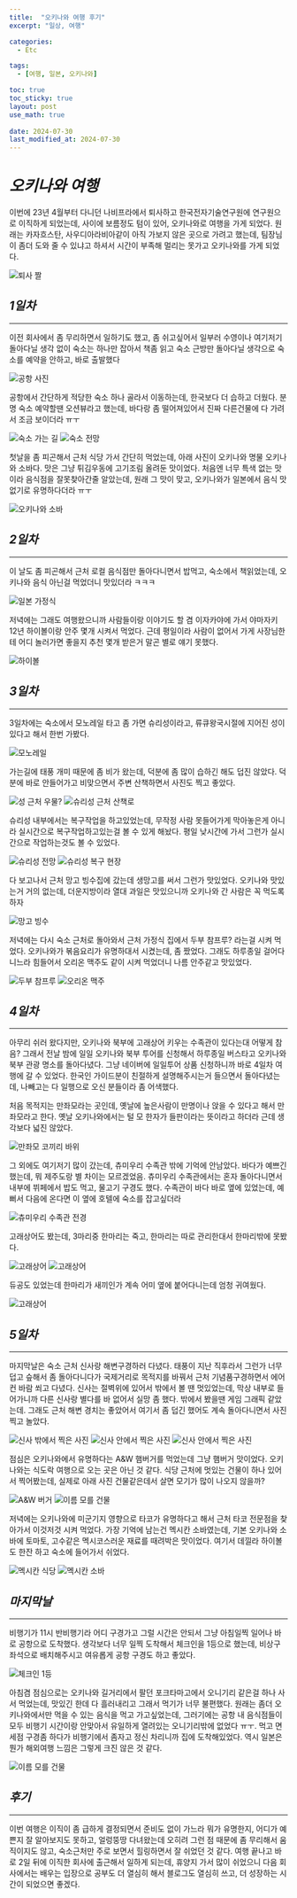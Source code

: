 ```yaml
---
title:  "오키나와 여행 후기"
excerpt: "일상, 여행"

categories:
  - Etc

tags:
  - [여행, 일본, 오키나와]

toc: true
toc_sticky: true
layout: post
use_math: true
 
date: 2024-07-30
last_modified_at: 2024-07-30
---
```


# ***오키나와 여행***

이번에 23년 4월부터 다니던 나비프라에서 퇴사하고 한국전자기술연구원에 연구원으로 이직하게 되었는데, 사이에 보름정도 텀이 있어, 오키나와로 여행을 가게 되었다. 원래는 카자흐스탄, 사우디아라비아같이 아직 가보지 않은 곳으로 가려고 했는데, 팀장님이 좀더 도와 줄 수 있냐고 하셔서 시간이 부족해 멀리는 못가고 오키나와를 가게 되었다.

![퇴사 짤](/assets/trevel/okinawa/IMG_4985.JPG)

## ***1일차*** ##
---

이전 회사에서 좀 무리하면서 일하기도 했고, 좀 쉬고싶어서 일부러 수영이나 여기저기 돌아다닐 생각 없이 숙소는 하나만 잡아서 책좀 읽고 숙소 근방만 돌아다닐 생각으로 숙소를 예약을 안하고, 바로 출발했다

![공항 사진](/assets/trevel/okinawa/IMG_4987.JPEG)

공항에서 간단하게 적당한 숙소 하나 골라서 이동하는데, 한국보다 더 습하고 더웠다. 분명 숙소 예약할땐 오션뷰라고 했는데, 바다랑 좀 떨어져있어서 진짜 다른건물에 다 가려서 조금 보이더라 ㅠㅜ

![숙소 가는 길](/assets/trevel/okinawa/IMG_4988.JPEG)
![숙소 전망](/assets/trevel/okinawa/IMG_5119.JPEG)

첫날을 좀 피곤해서 근처 식당 가서 간단히 먹었는데, 아래 사진이 오키나와 명물 오키나와 소바다. 맛은 그냥 튀김우동에 고기조림 올려둔 맛이었다. 처음엔 너무 특색 없는 맛이라 음식점을 잘못찾아간줄 알았는데, 원래 그 맛이 맞고, 오키나와가 일본에서 음식 맛없기로 유명하다더라 ㅠㅜ

![오키나와 소바](/assets/trevel/okinawa/IMG_4996.JPEG)

## ***2일차*** ##
---

이 날도 좀 피곤해서 근처 로컬 음식점만 돌아다니면서 밥먹고, 숙소에서 책읽었는데, 오키나와 음식 아닌걸 먹었더니 맛있더라 ㅋㅋㅋ

![일본 가정식](/assets/trevel/okinawa/IMG_4994.JPEG)

저녁에는 그래도 여행왔으니까 사람들이랑 이야기도 할 겸 이자카야에 가서 야마자키 12년 하이볼이랑 안주 몇개 시켜서 먹었다. 근데 평일이라 사람이 없어서 가게 사장님한테 어디 놀러가면 좋을지 추천 몇개 받은거 말곤 별로 얘기 못했다.

![하이볼](/assets/trevel/okinawa/IMG_4991.JPEG)

## ***3일차*** ##
---

3일차에는 숙소에서 모노레일 타고 좀 가면 슈리성이라고, 류큐왕국시절에 지어진 성이 있다고 해서 한번 가봤다.

![모노레일](/assets/trevel/okinawa/IMG_5144.JPEG)

가는길에 태풍 개미 때문에 좀 비가 왔는데, 덕분에 좀 많이 습하긴 해도 덥진 않았다. 덕분에 바로 안들어가고 비맞으면서 주변 산책하면서 사진도 찍고 좋았다.

![성 근처 우물?](/assets/trevel/okinawa/IMG_5024.JPEG)
![슈리성 근처 산책로](/assets/trevel/okinawa/IMG_5046.JPEG)

슈리성 내부에서는 복구작업을 하고있었는데, 무작정 사람 못들어가게 막아놓은게 아니라 실시간으로 복구작업하고있는걸 볼 수 있게 해놨다. 평일 낮시간에 가서 그런가 실시간으로 작업하는것도 볼 수 있었다.

![슈리성 전망](/assets/trevel/okinawa/IMG_5043.JPEG)
![슈리성 복구 현장](/assets/trevel/okinawa/IMG_5039.JPEG)


다 보고나서 근처 망고 빙수집에 갔는데 생망고를 써서 그런가 맛있었다. 오키나와 맛있는거 거의 없는데, 더운지방이라 열대 과일은 맛있으니까 오키나와 간 사람은 꼭 먹도록 하자

![망고 빙수](/assets/trevel/okinawa/IMG_5049.JPEG)

저녁에는 다시 숙소 근처로 돌아와서 근처 가정식 집에서 두부 참프루? 라는걸 시켜 먹었다. 오키나와가 볶음요리가 유명하대서 시켰는데, 좀 짰었다. 그래도 하루종일 걸어다니느라 힘들어서 오리온 맥주도 같이 시켜 먹었더니 나름 안주같고 맛있었다.

![두부 참프루](/assets/trevel/okinawa/IMG_5052.JPEG)
![오리온 맥주](/assets/trevel/okinawa/IMG_5051.JPEG)


## ***4일차*** ##
---

아무리 쉬러 왔다지만, 오키나와 북부에 고래상어 키우는 수족관이 있다는대 어떻게 참음? 그래서 전날 밤에 일일 오키나와 북부 투어를 신청해서 하루종일 버스타고 오키나와 북부 관광 명소를 돌아다녔다. 그냥 네이버에 일일투어 상품 신청하니까 바로 4일차 여행에 갈 수 있었다. 한국인 가이드분이 친절하게 설명해주시는거 들으면서 돌아다녔는데, 나빼고는 다 일행으로 오신 분들이라 좀 어색했다.

처음 목적지는 만좌모라는 곳인데, 옛날에 높은사람이 만명이나 앉을 수 있다고 해서 만좌모라고 한다. 옛날 오키나와에서는 털 모 한자가 들판이라는 뜻이라고 하더라 근데 생각보다 넓진 않았다.

![만좌모 코끼리 바위](/assets/trevel/okinawa/IMG_5060.JPEG)

그 외에도 여기저기 많이 갔는데, 츄미우리 수족관 밖에 기억에 안남았다. 바다가 예쁘긴 했는데, 뭐 제주도랑 별 차이는 모르겠었음. 츄미우리 수족관에서는 혼자 돌아다니면서 내부에 뷔페에서 밥도 먹고, 물고기 구경도 했다. 수족관이 바다 바로 옆에 있었는데, 예뻐서 다음에 온다면 이 옆에 호텔에 숙소를 잡고싶더라

![츄미우리 수족관 전경](/assets/trevel/okinawa/IMG_5073.JPEG)

고래상어도 봤는데, 3마리중 한마리는 죽고, 한마리는 따로 관리한대서 한마리밖에 못봤다.

![고래상어](/assets/trevel/okinawa/IMG_5082.JPEG)
![고래상어](/assets/trevel/okinawa/IMG_5088.JPEG)

듀공도 있었는데 한마리가 새끼인가 계속 어미 옆에 붙어다니는데 엄청 귀여웠다.

![고래상어](/assets/trevel/okinawa/IMG_5097.JPEG)


## ***5일차*** ##
---

마지막날은 숙소 근처 신사랑 해변구경하러 다녔다. 태풍이 지난 직후라서 그런가 너무 덥고 슾해서 좀 돌아다니다가 국제거리로 목적지를 바꿔서 근처 기념품구경하면서 에어컨 바람 쐬고 다녔다. 신사는 절벽위에 있어서 밖에서 볼 땐 멋있었는데, 막상 내부로 들어가니까 다른 신사랑 별다를 바 없어서 실망 좀 했다. 밖에서 봤을땐 게임 그래픽 같았는데. 그래도 근처 해변 경치는 좋았어서 여기서 좀 덥긴 했어도 계속 돌아다니면서 사진찍고 놀았다.

![신사 밖에서 찍은 사진](/assets/trevel/okinawa/IMG_5126.JPEG)
![신사 안에서 찍은 사진](/assets/trevel/okinawa/IMG_5132.JPEG)
![신사 안에서 찍은 사진](/assets/trevel/okinawa/IMG_5132.JPEG)

점심은 오키나와에서 유명하다는 A&W 햄버거를 먹었는데 그냥 햄버거 맛이었다. 오키나와는 식도락 여행으로 오는 곳은 아닌 것 같다. 식당 근처에 멋있는 건물이 하나 있어서 찍어봤는데, 실제로 아래 사진 건물같은데서 살면 모기가 많이 나오지 않을까?

![A&W 버거](/assets/trevel/okinawa/IMG_5123.JPEG)
![이름 모를 건물](/assets/trevel/okinawa/IMG_5145.JPEG)

저녁에는 오키나와에 미군기지 영향으로 타코가 유명하다고 해서 근처 타코 전문점을 찾아가서 이것저것 시켜 먹었다. 가장 기억에 남는건 멕시칸 소바였는데, 기본 오키나와 소바에 토마토, 고수같은 멕시코스러운 재료를 때려박은 맛이었다. 여기서 데낄라 하이볼도 한잔 하고 숙소에 들어가서 쉬었다.

![멕시칸 식당](/assets/trevel/okinawa/IMG_5152.JPEG)
![멕시칸 소바](/assets/trevel/okinawa/IMG_5151.JPEG)

## ***마지막날*** ##
---

비행기가 11시 반비행기라 어디 구경가고 그럴 시간은 안되서 그냥 아침일찍 일어나 바로 공항으로 도착했다. 생각보다 너무 일찍 도착해서 체크인을 1등으로 했는데, 비상구 좌석으로 배치해주시고 여유롭게 공항 구경도 하고 좋았다.

![체크인 1등](/assets/trevel/okinawa/IMG_5157.JPEG)

아침겸 점심으로는 오키나와 길거리에서 팔던 포크타마고에서 오니기리 같은걸 하나 사서 먹었는데, 맛있긴 한데 다 흘러내리고 그래서 먹기가 너무 불편했다. 원래는 좀더 오키나와에서만 먹을 수 있는 음식을 먹고 가고싶었는데, 그러기에는 공항 내 음식점들이 모두 비행기 시간이랑 안맞아서 유일하게 열려있는 오니기리밖에 없었다 ㅠㅜ. 먹고 면세점 구경좀 하다가 비행기에서 좀자고 정신 차리니까 집에 도착해있었다. 역시 일본은 뭔가 해외여행 느낌은 그렇게 크진 않은 것 같다.

![이름 모를 건물](/assets/trevel/okinawa/IMG_5161.JPEG)

## ***후기*** ##
---

이번 여행은 이직이 좀 급하게 결정되면서 준비도 없이 가느라 뭐가 유명한지, 어디가 예쁜지 잘 알아보지도 못하고, 얼렁뚱땅 다녀왔는데 오히려 그런 점 때문에 좀 무리해서 움직이지도 않고, 숙소근처만 주로 보면서 힐링하면서 잘 쉬었던 것 같다. 여행 끝나고 바로 2일 뒤에 이직한 회사에 출근해서 일하게 되는데, 휴양지 가서 많이 쉬었으니 다음 회사에서는 배우는 입장으로 공부도 더 열심히 해서 블로그도 열심히 쓰고, 더 성장하는 시간이 되었으면 좋겠다.